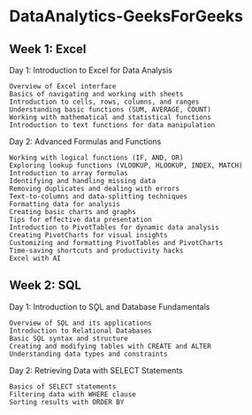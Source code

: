 # DataAnalytics-GeeksForGeeks

## Week 1: Excel
  Day 1: Introduction to Excel for Data Analysis
    
    Overview of Excel interface
    Basics of navigating and working with sheets
    Introduction to cells, rows, columns, and ranges
    Understanding basic functions (SUM, AVERAGE, COUNT)
    Working with mathematical and statistical functions
    Introduction to text functions for data manipulation
  
  Day 2: Advanced Formulas and Functions

    Working with logical functions (IF, AND, OR)
    Exploring lookup functions (VLOOKUP, HLOOKUP, INDEX, MATCH)
    Introduction to array formulas
    Identifying and handling missing data
    Removing duplicates and dealing with errors
    Text-to-columns and data-splitting techniques
    Formatting data for analysis
    Creating basic charts and graphs
    Tips for effective data presentation
    Introduction to PivotTables for dynamic data analysis
    Creating PivotCharts for visual insights
    Customizing and formatting PivotTables and PivotCharts
    Time-saving shortcuts and productivity hacks
    Excel with AI
    
## Week 2: SQL

  Day 1: Introduction to SǪL and Database Fundamentals

    Overview of SǪL and its applications
    Introduction to Relational Databases
    Basic SǪL syntax and structure
    Creating and modifying tables with CREATE and ALTER
    Understanding data types and constraints
  
  Day 2: Retrieving Data with SELECT Statements

    Basics of SELECT statements
    Filtering data with WHERE clause
    Sorting results with ORDER BY
